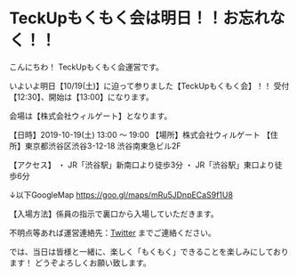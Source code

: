 # TeckUpもくもく会は明日！！お忘れなく！！

こんにちわ！ TeckUpもくもく会運営です。

いよいよ明日【10/19(土)】に迫って参りました【TeckUpもくもく会】！！
受付【12:30】、開始は【13:00】になります。

会場は【株式会社ウィルゲート】となります。

【日時】2019-10-19(土) 13:00 ～ 19:00
【場所】株式会社ウィルゲート
【住所】東京都渋谷区渋谷3-12-18 渋谷南東急ビル2F

【アクセス】
・ JR「渋谷駅」新南口より徒歩3分
・ JR「渋谷駅」東口より徒歩6分

↓以下GoogleMap
https://goo.gl/maps/mRu5JDnpECaS9f1U8

【入場方法】係員の指示で裏口から入場していただきます。

不明点等あれば運営連絡先：[Twitter](https://twitter.com/teckup_tokyo) までご連絡ください。

では、当日は皆様と一緒に、楽しく「もくもく」できることを楽しみにしております！
どうぞよろしくお願い致します。

